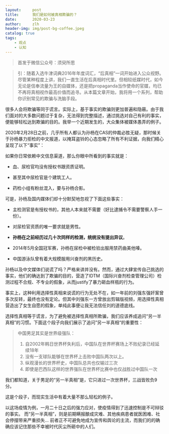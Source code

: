 ```yaml
---
layout:     post
title:      我们是如何被真相欺骗的？
date:       2020-03-23
author:     zlh
header-img: img/post-bg-coffee.jpeg
catalog: true
tags:
    - 观点
    - 认知
---
```

> 首发于微信公众号：须臾所思


> 引：随着入选牛津词典2016年年度词汇，“后真相”一词开始进入公众视野。尽管某种程度上讲，我们一直生活在后真相时代里。但相较纸媒时代，如今无论是信奉流量为王的自媒体，还是把propaganda当作使命的官媒，均已不再将真相视作最高价值而追寻。从本篇文章开始，我将用一个系列，帮助你识别常见的欺骗与洗脑手段。

很多人会将欺骗等同于谎言。实际上，基于事实的欺骗则更加普遍和隐蔽。由于我们面对的大多数问题过于复杂，无法得到完整描述，通过挑选对自己有利的事实，便能够轻松达到欺骗的目的。我举一个近期发生的，大众集体被媒体愚弄的例子。

2020年2月28日之前，几乎所有人都认为孙杨在CAS的仲裁必胜无疑，那时候关于孙杨暴力拒检的中文报道，以掩耳盗铃的心态忽略了所有不利证据，向我们精心呈现了以下“事实”：



如果你日常依赖中文信息渠道，那么你眼中所看到的事实就是：
- 血、尿检官均没有授权书跟资质证明。

- 甚至其中尿检官是个建筑工人。

- 药检小组有粉丝混入，要与孙杨合影。





可是，孙杨及国内媒体们却十分默契地忽视了下面这些事实：
- 主检测官是有授权书的，其他人本来就不需要（好比逮捕令不需要警察人手一份）。

- 对尿检官资质的唯一要求就是男性。

- **孙杨在之前经历过几十次同样的检测，统统没有提出异议**。

- 2014年5月全国冠军赛，孙杨在尿检中被检验出服用禁药曲美他嗪。

- 中国游泳队曾有着大规模服用兴奋剂的黑历史。


孙杨以及中文媒体们说谎了吗？严格来讲并没有。然而，通过大肆宣传自己挑选的事实，他们的确达到了欺骗的目的，营造了IDTM（国际兴奋剂检查管理公司）检测过程不合规、不专业的假象，从而justify了暴力砸血样瓶的行为。



事实上，这种利用选择性真相来说谎的行为无处不在，如一年前的刘强东强奸案曾多次反转，最终也没有定论。但其中刘强东一方曾放出剪辑版视频，用选择性真相营造出了女生自愿的假象，单纯此事便让我无法信任刘的道德底线。

选择性真相等于谎言，为了避免被选择性真相所欺骗，我们应该养成追问“另一半真相”的习惯。下面这个段子向我们展示了追问”另一半真相“的重要性：

> 中国男足其实是世界级强队：
> 1. 自2002年韩日世界杯失利后，中国队在世界杯赛场上不败纪录已经延续18年
> 2. 没有一支球队能够在世界杯上击败中国队两次以上。
> 3. 纵观漫长的世界杯史，中国队总共也仅输过三次
> 4. 即使是巴西队这样的世界强队在世界杯比赛中也仅战胜过中国队一次

我们都知道，关于男足的“另一半真相”是，它只进过一次世界杯，三战皆败负9分。

这是个段子，而现实生活中有着大量不那么轻松的例子。

以这场疫情为例，一月二十日之后的强力应对，使疫情得到了迅速控制是不可辩驳的事实。
而“另一半真相”，则是前期瞒报酿成灾难、其他疾病患者就医困难、社会停摆带来严重损失... 前者正不可避免地成为宣传和舆论的主流，而我们的的确确应该记住那些不幸被时代灰尘所砸中的人们。




